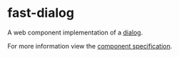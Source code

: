 # fast-dialog
A web component implementation of a [dialog](https://w3c.github.io/aria-practices/#dialog_modal).

For more information view the [component specification](./dialog.spec.md).